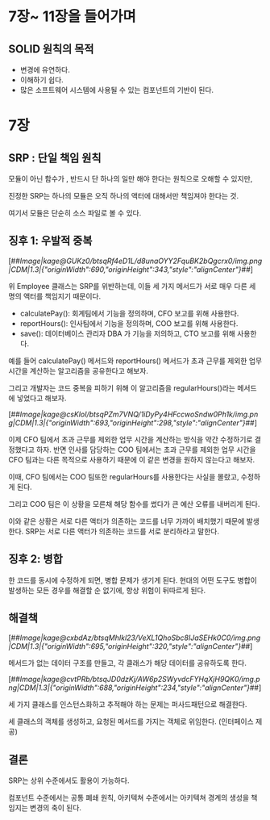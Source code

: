 # 7장~ 11장을 들어가며

## SOLID 원칙의 목적

- 변경에 유연하다.
- 이해하기 쉽다.
- 많은 소프트웨어 시스템에 사용될 수 있는 컴포넌트의 기반이 된다.

# 7장

## SRP : 단일 책임 원칙

모듈이 아닌 함수가 , 반드시 단 하나의 일만 해야 한다는 원칙으로 오해할 수 있지만,

진정한 SRP는 하나의 모듈은 오직 하나의 액터에 대해서만 책임져야 한다는 것.

여기서 모듈은 단순히 소스 파일로 볼 수 있다.

## 징후 1: 우발적 중복

[##_Image|kage@GUKz0/btsqRf4eD1L/d8unaOYY2FquBK2bQgcrx0/img.png|CDM|1.3|{"originWidth":690,"originHeight":343,"style":"alignCenter"}_##]

위 Employee 클래스는 SRP를 위반하는데, 이들 세 가지 메서드가 서로 매우 다른 세 명의 액터를 책임지기 때문이다.

- calculatePay(): 회계팀에서 기능을 정의하며, CFO 보고를 위해 사용한다.
- reportHours(): 인사팀에서 기능을 정의하며, COO 보고를 위해 사용한다.
- save(): 데이터베이스 관리자 DBA 가 기능을 저의하고, CTO 보고를 위해 사용한다.

예를 들어 calculatePay() 메서드와 reportHours() 메서드가 초과 근무를 제외한 업무 시간을 계산하는 알고리즘을 공유한다고 해보자.

그리고 개발자는 코드 중복을 피하기 위해 이 알고리즘을 regularHours()라는 메서드에 넣었다고 해보자.

[##_Image|kage@csKloI/btsqPZm7VNQ/1iDyPy4HFccwoSndw0Ph1k/img.png|CDM|1.3|{"originWidth":693,"originHeight":298,"style":"alignCenter"}_##]

이제 CFO 팀에서 초과 근무를 제외한 업무 시간을 계산하는 방식을 약간 수정하기로 결정했다고 하자. 반면 인사를 담당하는 COO 팀에서는 초과 근무를 제외한 업무 시간을 CFO 팀과는 다른 목적으로 사용하기 때문에 이 같은 변경을 원하지 않는다고 해보자.

이때, CFO 팀에서는 COO 팀또한 regularHours를 사용한다는 사실을 몰랐고, 수정하게 된다.

그리고 COO 팀은 이 상황을 모른채 해당 함수를 썼다가 큰 예산 오류를 내버리게 된다.

이와 같은 상황은 서로 다른 액터가 의존하는 코드를 너무 가까이 배치했기 때문에 발생한다. SRP는 서로 다른 액터가 의존하는 코드를 서로 분리하라고 말한다.

## 징후 2: 병합

한 코드를 동시에 수정하게 되면, 병합 문제가 생기게 된다. 현대의 어떤 도구도 병합이 발생하는 모든 경우를 해결할 순 없기에, 항상 위험이 뒤따르게 된다.

## 해결책

[##_Image|kage@cxbdAz/btsqMhIkl23/VeXL1QhoSbc8IJaSEHk0C0/img.png|CDM|1.3|{"originWidth":695,"originHeight":320,"style":"alignCenter"}_##]

메서드가 없는 데이터 구조를 만들고, 각 클래스가 해당 데이터를 공유하도록 한다.

[##_Image|kage@cvtPRb/btsqJD0dzKj/AW6p2SWyvdcFYHqXjH9QK0/img.png|CDM|1.3|{"originWidth":688,"originHeight":234,"style":"alignCenter"}_##]

세 가지 클래스를 인스턴스화하고 추적해야 하는 문제는 퍼사드패턴으로 해결한다.

세 클래스의 객체를 생성하고, 요청된 메서드를 가지는 객체로 위임한다. (인터페이스 제공)

## 결론

SRP는 상위 수준에서도 활용이 가능하다.

컴포넌트 수준에서는 공통 폐쇄 원칙, 아키텍쳐 수준에서는 아키텍쳐 경계의 생성을 책임지는 변경의 축이 된다.
